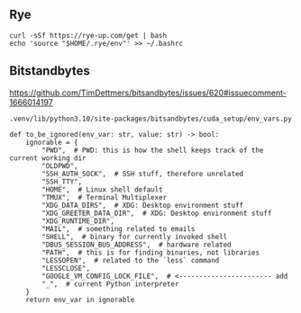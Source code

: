 ## Rye
```
curl -sSf https://rye-up.com/get | bash
echo 'source "$HOME/.rye/env"' >> ~/.bashrc
```

## Bitstandbytes
https://github.com/TimDettmers/bitsandbytes/issues/620#issuecomment-1666014197

`.venv/lib/python3.10/site-packages/bitsandbytes/cuda_setup/env_vars.py`
```
def to_be_ignored(env_var: str, value: str) -> bool:
    ignorable = {
        "PWD",  # PWD: this is how the shell keeps track of the current working dir
        "OLDPWD",
        "SSH_AUTH_SOCK",  # SSH stuff, therefore unrelated
        "SSH_TTY",
        "HOME",  # Linux shell default
        "TMUX",  # Terminal Multiplexer
        "XDG_DATA_DIRS",  # XDG: Desktop environment stuff
        "XDG_GREETER_DATA_DIR",  # XDG: Desktop environment stuff
        "XDG_RUNTIME_DIR",
        "MAIL",  # something related to emails
        "SHELL",  # binary for currently invoked shell
        "DBUS_SESSION_BUS_ADDRESS",  # hardware related
        "PATH",  # this is for finding binaries, not libraries
        "LESSOPEN",  # related to the `less` command
        "LESSCLOSE",
        "GOOGLE_VM_CONFIG_LOCK_FILE",  # <----------------------- add 
        "_",  # current Python interpreter
    }
    return env_var in ignorable
```
